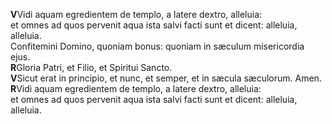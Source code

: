**V**Vidi aquam egredientem de templo, a latere dextro, alleluia:  
et omnes ad quos pervenit aqua ista salvi facti sunt et dicent:
alleluia, alleluia.  
Confitemini Domino, quoniam bonus: quoniam in sæculum misericordia
ejus.  
**R**Gloria Patri, et Filio, et Spiritui Sancto.  
**V**Sicut erat in principio, et nunc, et semper, et in sæcula
sæculorum. Amen.  
**R**Vidi aquam egredientem de templo, a latere dextro, alleluia:  
et omnes ad quos pervenit aqua ista salvi facti sunt et dicent:
alleluia, alleluia.
